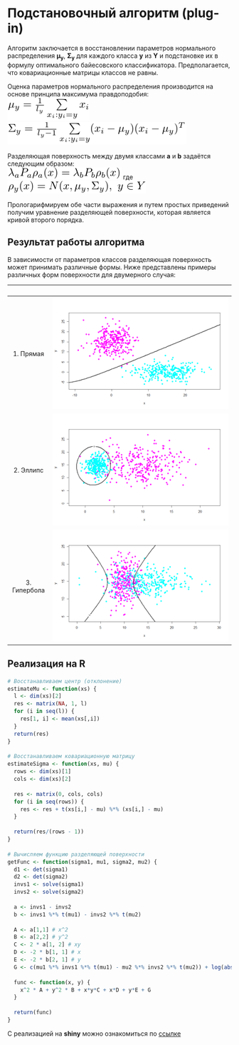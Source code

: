# Подстановочный алгоритм (plug-in)

Алгоритм заключается в восстановлении параметров нормального распределения **μ<sub>y</sub>**, **Σ<sub>y</sub>** для каждого класса **y** из **Y** и подстановке их в формулу оптимального байесовского классификатора. Предполагается, что ковариационные матрицы классов не равны.

Оценка параметров нормального распределения производится на основе принципа максимума правдоподобия:\
![](mutex.png)\
![](sigmatex.png)

Разделяющая поверхность между двумя классами **a** и **b** задаётся следующим образом:\
![](surfacetex.png)
где
![](rhotex.png)

Прологарифмируем обе части выражения и путем простых приведений
получим уравнение разделяющей поверхности, которая является кривой
второго порядка.

## Результат работы алгоритма
В зависимости от параметров классов разделяющая поверхность может принимать различные формы.
Ниже представлены примеры различных форм поверхности для двумерного случая:

 &nbsp; | &nbsp;
:-: | :-:
1. Прямая | ![](exline.png)
2. Эллипс | ![](exellipse.png)
3. Гипербола | ![](exgiper.png)

## Реализация на R
```r
# Восстанавливаем центр (отклонение)
estimateMu <- function(xs) {
  l <- dim(xs)[2]
  res <- matrix(NA, 1, l)
  for (i in seq(l)) {
    res[1, i] <- mean(xs[,i])
  }
  return(res)
}

# Восстанавливаем ковариационную матрицу
estimateSigma <- function(xs, mu) {
  rows <- dim(xs)[1]
  cols <- dim(xs)[2]
  
  res <- matrix(0, cols, cols)
  for (i in seq(rows)) {
    res <- res + t(xs[i,] - mu) %*% (xs[i,] - mu)
  }
  
  return(res/(rows - 1))
}

# Вычисляем функцию разделяющей поверхности
getFunc <- function(sigma1, mu1, sigma2, mu2) {
  d1 <- det(sigma1)
  d2 <- det(sigma2)
  invs1 <- solve(sigma1)
  invs2 <- solve(sigma2)
  
  a <- invs1 - invs2
  b <- invs1 %*% t(mu1) - invs2 %*% t(mu2)
  
  A <- a[1,1] # x^2
  B <- a[2,2] # y^2
  C <- 2 * a[1, 2] # xy
  D <- -2 * b[1, 1] # x
  E <- -2 * b[2, 1] # y
  G <- c(mu1 %*% invs1 %*% t(mu1) - mu2 %*% invs2 %*% t(mu2)) + log(abs(det(sigma1))) - log(abs(det(sigma2)))
  
  func <- function(x, y) {
    x^2 * A + y^2 * B + x*y*C + x*D + y*E + G
  }
  
  return(func)
}
```

С реализацией на **shiny** можно ознакомиться по
    [ссылке](https://skycolor.shinyapps.io/ML0PlugInAlgo/)